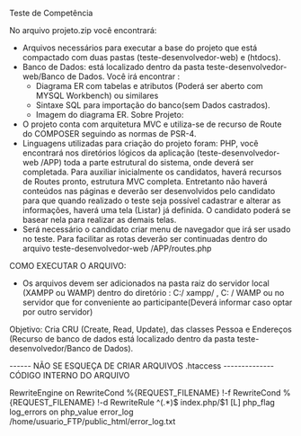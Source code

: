 Teste de Competência 

No arquivo projeto.zip você encontrará: 
- Arquivos necessários para executar a base do projeto que está compactado  com duas pastas  (teste-desenvolvedor-web) e (htdocs).
- Banco de Dados: está localizado dentro da pasta teste-desenvolvedor-web/Banco de Dados. Você irá encontrar : 
	- Diagrama ER com tabelas e atributos (Poderá ser aberto com MYSQL Workbench) ou similares
	- Sintaxe SQL para importação do banco(sem Dados castrados).
	- Imagem do diagrama ER.
Sobre Projeto:
- O projeto conta com arquitetura MVC e utiliza-se de recurso de Route do COMPOSER seguindo as normas de PSR-4.
- Linguagens utilizadas para criação do projeto foram: PHP, você encontrará nos diretórios lógicos da aplicação (teste-desenvolvedor-web /APP) toda a parte estrutural do sistema, onde deverá ser completada. 
Para auxiliar inicialmente os candidatos, haverá recursos de Routes pronto, estrutura MVC completa. Entretanto não haverá conteúdos nas páginas e deverão ser desenvolvidos pelo candidato para que quando realizado o teste seja possível cadastrar e alterar as informações, haverá uma tela (Listar) já definida. O candidato poderá se basear nela para realizar as demais telas. 
- Será necessário o candidato criar menu de navegador que irá ser usado no teste. Para facilitar as rotas deverão ser continuadas dentro do arquivo teste-desenvolvedor-web /APP/routes.php

COMO EXECUTAR O ARQUIVO:
- Os arquivos devem ser adicionados na pasta raiz do servidor local (XAMPP ou WAMP) dentro do diretório : C:/ xampp/  ,  C: / WAMP ou no servidor que for conveniente ao participante(Deverá informar caso optar por outro servidor)

Objetivo: Cria CRU (Create, Read, Update), das classes Pessoa e Endereços (Recurso de banco de dados está localizado dentro da pasta teste-desenvolvedor/Banco de Dados). 

 ------ NÃO SE ESQUEÇA DE CRIAR ARQUIVOS .htaccess --------------
 CÓDIGO INTERNO DO ARQUIVO 
 
<IfModule mod_rewrite.c>
	RewriteEngine on
	RewriteCond %{REQUEST_FILENAME} !-f
	RewriteCond %{REQUEST_FILENAME} !-d
	RewriteRule ^(.*)$ index.php/$1 [L]
</IfModule>
php_flag log_errors on
php_value error_log /home/usuario_FTP/public_html/error_log.txt

